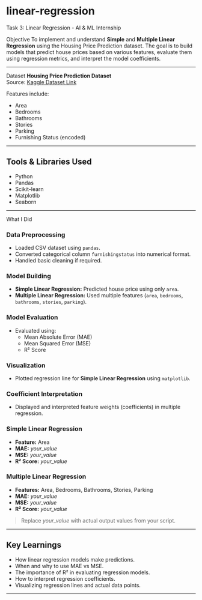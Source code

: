# linear-regression
 Task 3: Linear Regression - AI & ML Internship

 Objective
To implement and understand **Simple** and **Multiple Linear Regression** using the Housing Price Prediction dataset. The goal is to build models that predict house prices based on various features, evaluate them using regression metrics, and interpret the model coefficients.

---

 Dataset
**Housing Price Prediction Dataset**  
Source: [Kaggle Dataset Link](https://www.kaggle.com/datasets/harishkumardatalab/housing-price-prediction)

Features include:
- Area
- Bedrooms
- Bathrooms
- Stories
- Parking
- Furnishing Status (encoded)

---

##  Tools & Libraries Used
- Python
- Pandas
- Scikit-learn
- Matplotlib
- Seaborn

---

 What I Did

###  Data Preprocessing
- Loaded CSV dataset using `pandas`.
- Converted categorical column `furnishingstatus` into numerical format.
- Handled basic cleaning if required.

### Model Building
- **Simple Linear Regression:** Predicted house price using only `area`.
- **Multiple Linear Regression:** Used multiple features (`area`, `bedrooms`, `bathrooms`, `stories`, `parking`).

###  Model Evaluation
- Evaluated using:
  - Mean Absolute Error (MAE)
  - Mean Squared Error (MSE)
  - R² Score

###  Visualization
- Plotted regression line for **Simple Linear Regression** using `matplotlib`.

###  Coefficient Interpretation
- Displayed and interpreted feature weights (coefficients) in multiple regression.



###  Simple Linear Regression
- **Feature:** Area
- **MAE:** *your_value*
- **MSE:** *your_value*
- **R² Score:** *your_value*

###  Multiple Linear Regression
- **Features:** Area, Bedrooms, Bathrooms, Stories, Parking
- **MAE:** *your_value*
- **MSE:** *your_value*
- **R² Score:** *your_value*

> Replace *your_value* with actual output values from your script.

---

##  Key Learnings
- How linear regression models make predictions.
- When and why to use MAE vs MSE.
- The importance of R² in evaluating regression models.
- How to interpret regression coefficients.
- Visualizing regression lines and actual data points.

---




